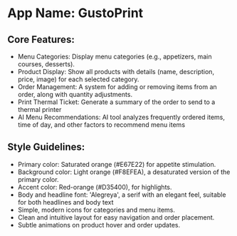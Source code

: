 # **App Name**: GustoPrint

## Core Features:

- Menu Categories: Display menu categories (e.g., appetizers, main courses, desserts).
- Product Display: Show all products with details (name, description, price, image) for each selected category.
- Order Management: A system for adding or removing items from an order, along with quantity adjustments.
- Print Thermal Ticket: Generate a summary of the order to send to a thermal printer
- AI Menu Recommendations: AI tool analyzes frequently ordered items, time of day, and other factors to recommend menu items

## Style Guidelines:

- Primary color: Saturated orange (#E67E22) for appetite stimulation.
- Background color: Light orange (#F8EFEA), a desaturated version of the primary color.
- Accent color: Red-orange (#D35400), for highlights.
- Body and headline font: 'Alegreya', a serif with an elegant feel, suitable for both headlines and body text
- Simple, modern icons for categories and menu items.
- Clean and intuitive layout for easy navigation and order placement.
- Subtle animations on product hover and order updates.